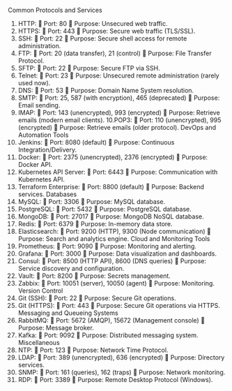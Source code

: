 Common Protocols and Services
1. HTTP:
 Port: 80
 Purpose: Unsecured web traffic.
2. HTTPS:
 Port: 443
 Purpose: Secure web traffic (TLS/SSL).
3. SSH:
 Port: 22
 Purpose: Secure shell access for remote administration.
4. FTP:
 Port: 20 (data transfer), 21 (control)
 Purpose: File Transfer Protocol.
5. SFTP:
 Port: 22
 Purpose: Secure FTP via SSH.
6. Telnet:
 Port: 23
 Purpose: Unsecured remote administration (rarely used now).
7. DNS:
 Port: 53
 Purpose: Domain Name System resolution.
8. SMTP:
 Port: 25, 587 (with encryption), 465 (deprecated)
 Purpose: Email sending.
9. IMAP:
 Port: 143 (unencrypted), 993 (encrypted)
 Purpose: Retrieve emails (modern email clients).
10.POP3:
 Port: 110 (unencrypted), 995 (encrypted)
 Purpose: Retrieve emails (older protocol).
DevOps and Automation Tools
1. Jenkins:
 Port: 8080 (default)
 Purpose: Continuous Integration/Delivery.
2. Docker:
 Port: 2375 (unencrypted), 2376 (encrypted)
 Purpose: Docker API.
3. Kubernetes API Server:
 Port: 6443
 Purpose: Communication with Kubernetes API.
4. Terraform Enterprise:
 Port: 8800 (default)
 Purpose: Backend services.
Databases
1. MySQL:
 Port: 3306
 Purpose: MySQL database.
2. PostgreSQL:
 Port: 5432
 Purpose: PostgreSQL database.
3. MongoDB:
 Port: 27017
 Purpose: MongoDB NoSQL database.
4. Redis:
 Port: 6379
 Purpose: In-memory data store.
5. Elasticsearch:
 Port: 9200 (HTTP), 9300 (Node communication)
 Purpose: Search and analytics engine.
Cloud and Monitoring Tools
1. Prometheus:
 Port: 9090
 Purpose: Monitoring and alerting.
2. Grafana:
 Port: 3000
 Purpose: Data visualization and dashboards.
3. Consul:
 Port: 8500 (HTTP API), 8600 (DNS queries)
 Purpose: Service discovery and configuration.
4. Vault:
 Port: 8200
 Purpose: Secrets management.
5. Zabbix:
 Port: 10051 (server), 10050 (agent)
 Purpose: Monitoring.
Version Control
1. Git (SSH):
 Port: 22
 Purpose: Secure Git operations.
2. Git (HTTPS):
 Port: 443
 Purpose: Secure Git operations via HTTPS.
Messaging and Queueing Systems
1. RabbitMQ:
 Port: 5672 (AMQP), 15672 (Management console)
 Purpose: Message broker.
2. Kafka:
 Port: 9092
 Purpose: Distributed messaging system.
Miscellaneous
1. NTP:
 Port: 123
 Purpose: Network Time Protocol.
2. LDAP:
 Port: 389 (unencrypted), 636 (encrypted)
 Purpose: Directory services.
3. SNMP:
 Port: 161 (queries), 162 (traps)
 Purpose: Network monitoring.
4. RDP:
 Port: 3389
 Purpose: Remote Desktop Protocol (Windows).